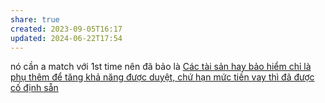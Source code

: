 ```yaml
---
share: true
created: 2023-09-05T16:17
updated: 2024-06-22T17:54
---
```


nó cần a match với 1st time
nên đã bảo là [Các tài sản hay bảo hiểm chỉ là phụ thêm để tăng khả năng được duyệt, chứ hạn mức tiền vay thì đã được cố định sẵn](./C%C3%A1c%20t%C3%A0i%20s%E1%BA%A3n%20hay%20b%E1%BA%A3o%20hi%E1%BB%83m%20ch%E1%BB%89%20l%C3%A0%20ph%E1%BB%A5%20th%C3%AAm%20%C4%91%E1%BB%83%20t%C4%83ng%20kh%E1%BA%A3%20n%C4%83ng%20%C4%91%C6%B0%E1%BB%A3c%20duy%E1%BB%87t,%20ch%E1%BB%A9%20h%E1%BA%A1n%20m%E1%BB%A9c%20ti%E1%BB%81n%20vay%20th%C3%AC%20%C4%91%C3%A3%20%C4%91%C6%B0%E1%BB%A3c%20c%E1%BB%91%20%C4%91%E1%BB%8Bnh%20s%E1%BA%B5n.md)